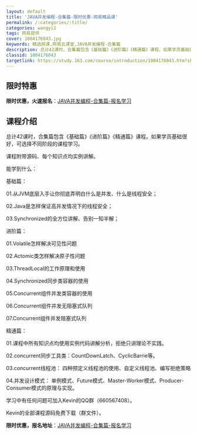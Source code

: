 ```yaml
---
layout: default
title: 'JAVA并发编程-合集篇-限时优惠-网易精品课'
permalink: /:categories/:title/
categories: wangyi2
tags: 网易提供
cover: 1004176043.jpg
keywords: 精选网课,网易云课堂,JAVA并发编程-合集篇
description: 总计42课时，合集篇包含《基础篇》《进阶篇》《精通篇》课程。如果学员基础很好，可选择不同阶段的课程学习。课程附带源码、每
classid: 1004176043
targetlink: https://study.163.com/course/introduction/1004176043.htm?share=1&shareId=1025206652&utm_campaign=share&utm_medium=iphoneShare&utm_source=&utm_u=1025206652
---
```


## 限时特惠

**限时优惠，火速报名**：[JAVA并发编程-合集篇-报名学习](https://study.163.com/course/introduction/1004176043.htm?share=1&shareId=1025206652&utm_campaign=share&utm_medium=iphoneShare&utm_source=&utm_u=1025206652)

## 课程介绍

总计42课时，合集篇包含《基础篇》《进阶篇》《精通篇》课程。如果学员基础很好，可选择不同阶段的课程学习。

课程附带源码、每个知识点均实例讲解。



能学到什么：

基础篇：

01.从JVM底层入手让你彻底弄明白什么是并发、什么是线程安全；

02.Java是怎样保证高并发情况下的线程安全；

03.Synchronized的全方位讲解、告别一知半解；



进阶篇：

01.Volatile怎样解决可见性问题

02.Actomic类怎样解决原子性问题

03.ThreadLocal的工作原理和使用

04.Synchronized同步类容器的使用

05.Concurrent组件并发类容器的使用

06.Concurrent组件并发无阻塞式队列

07.Concurrent组件并发阻塞式队列



精通篇：

01.课程中所有知识点均使用实例代码讲解分析，拒绝只讲理论不实践。

02.concurrent同步工具类：CountDownLatch、CyclicBarrie等。

03.concurrent线程池： 四种预定义线程池的使用、自定义线程池、编写拒绝策略

04.并发设计模式： 单例模式、Future模式、Master-Worker模式、Producer-Consumer模式的原理与实现。



学习中有任何问题可加入Kevin的QQ群（660567408）。

Kevin的全部课程源码免费下载（群文件）。

**限时优惠，报名地址**：[JAVA并发编程-合集篇-报名学习](https://study.163.com/course/introduction/1004176043.htm?share=1&shareId=1025206652&utm_campaign=share&utm_medium=iphoneShare&utm_source=&utm_u=1025206652)

